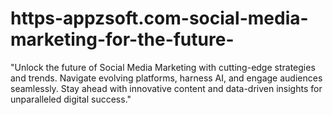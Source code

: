 # https-appzsoft.com-social-media-marketing-for-the-future-
"Unlock the future of Social Media Marketing with cutting-edge strategies and trends. Navigate evolving platforms, harness AI, and engage audiences seamlessly. Stay ahead with innovative content and data-driven insights for unparalleled digital success."
